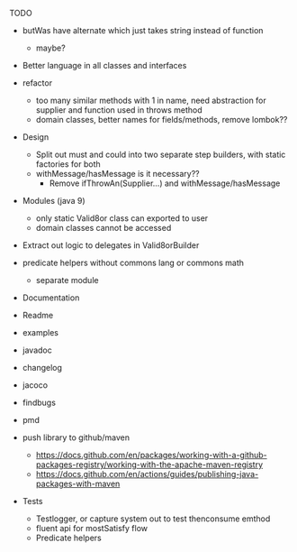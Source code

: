 TODO

- butWas have alternate which just takes string instead of function
    - maybe?
- Better language in all classes and interfaces
- refactor
    - too many similar methods with 1 in name, need abstraction for supplier and function used in throws method
    - domain classes, better names for fields/methods, remove lombok??
- Design
    - Split out must and could into two separate step builders, with static factories for both
    - withMessage/hasMessage is it necessary?? 
        - Remove ifThrowAn(Supplier...) and withMessage/hasMessage
- Modules (java 9)
    - only static Valid8or class can exported to user
    - domain classes cannot be accessed
- Extract out logic to delegates in Valid8orBuilder
- predicate helpers without commons lang or commons math
    - separate module
- Documentation
- Readme
- examples
- javadoc
- changelog
- jacoco
- findbugs
- pmd
- push library to github/maven
    - https://docs.github.com/en/packages/working-with-a-github-packages-registry/working-with-the-apache-maven-registry
    - https://docs.github.com/en/actions/guides/publishing-java-packages-with-maven

- Tests
    - Testlogger, or capture system out to test thenconsume emthod
    - fluent api for mostSatisfy flow
    - Predicate helpers
